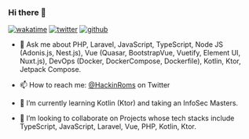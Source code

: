 ### Hi there 👋

[![wakatime](https://wakatime.com/badge/user/e60a09e7-d3f1-4d23-84af-58e31a522d4f.svg)](https://wakatime.com/@e60a09e7-d3f1-4d23-84af-58e31a522d4f)
[![twitter](https://img.shields.io/twitter/follow/hackinroms?label=followers&logo=twitter&color=%23007ec6&style=plastic)](https://twitter.com/HackinRoms)
[![github](https://img.shields.io/github/followers/jaymoh?logo=github&style=plastic)](https://github.com/jaymoh?tab=followers)

- 💬 Ask me about PHP, Laravel, JavaScript, TypeScript, Node JS (Adonis.js, Nest.js), Vue (Quasar, BootstrapVue, Vuetify, Element UI, Nuxt.js), DevOps (Docker, DockerCompose, Dockerfile), Kotlin, Ktor, Jetpack Compose. 

- 📫 How to reach me: [@HackinRoms](https://twitter.com/HackinRoms) on Twitter
- 🌱 I’m currently learning Kotlin (Ktor) and taking an InfoSec Masters.
- 👯 I’m looking to collaborate on Projects whose tech stacks include TypeScript, JavaScript, Laravel, Vue, PHP, Kotlin, Ktor.

<!--
**jaymoh/jaymoh** is a ✨ _special_ ✨ repository because its `README.md` (this file) appears on your GitHub profile.

Here are some ideas to get you started:

- 🔭 I’m currently working on ...
- 🌱 I’m currently learning ...
- 👯 I’m looking to collaborate on ...
- 🤔 I’m looking for help with ...
- 💬 Ask me about ...
- 📫 How to reach me: ...
- 😄 Pronouns: ...
- ⚡ Fun fact: ...
-->
